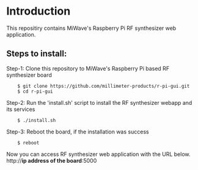 Introduction
===========
This repositiry contains MiWave's Raspberry Pi RF synthesizer web application.

Steps to install:
----------------

Step-1: Clone this repository to MiWave's Raspberry Pi based RF synthesizer board

```
    $ git clone https://github.com/millimeter-products/r-pi-gui.git
    $ cd r-pi-gui
```

Step-2: Run the 'install.sh' script to install the RF synthesizer webapp and its services

```
    $ ./install.sh
```

Step-3: Reboot the board, if the installation was success
```
    $ reboot
```

Now you can access RF synthesizer web application with the URL below.
http://**ip address of the board**:5000
